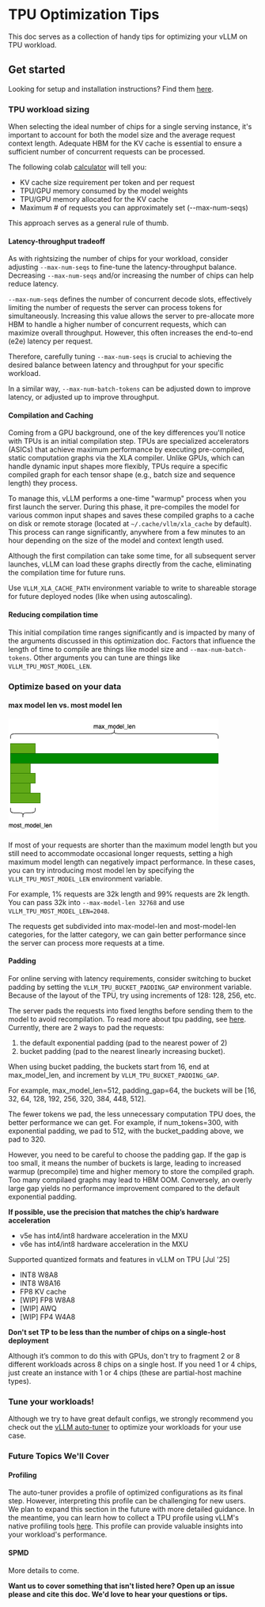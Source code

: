# TPU Optimization Tips

This doc serves as a collection of handy tips for optimizing your vLLM on TPU workload.

## Get started

Looking for setup and installation instructions? Find them [here](../getting_started/installation/google_tpu.md).

### TPU workload sizing

When selecting the ideal number of chips for a single serving instance, it's important to account for both the model size and the average request context length. Adequate HBM for the KV cache is essential to ensure a sufficient number of concurrent requests can be processed.

The following colab [calculator](https://colab.research.google.com/github/ericehanley/rightsize-vllm/blob/main/HBM_Calculator.ipynb) will tell you:

- KV cache size requirement per token and per request
- TPU/GPU memory consumed by the model weights
- TPU/GPU memory allocated for the KV cache
- Maximum \# of requests you can approximately set (--max-num-seqs)

This approach serves as a general rule of thumb.

#### Latency-throughput tradeoff

As with rightsizing the number of chips for your workload, consider adjusting `--max-num-seqs` to fine-tune the latency-throughput balance. Decreasing `--max-num-seqs` and/or increasing the number of chips can help reduce latency.

`--max-num-seqs` defines the number of concurrent decode slots, effectively limiting the number of requests the server can process tokens for simultaneously. Increasing this value allows the server to pre-allocate more HBM to handle a higher number of concurrent requests, which can maximize overall throughput. However, this often increases the end-to-end (e2e) latency per request.

Therefore, carefully tuning `--max-num-seqs` is crucial to achieving the desired balance between latency and throughput for your specific workload.

In a similar way, `--max-num-batch-tokens` can be adjusted down to improve latency, or adjusted up to improve throughput.

#### Compilation and Caching

Coming from a GPU background, one of the key differences you'll notice with TPUs is an initial compilation step. TPUs are specialized accelerators (ASICs) that achieve maximum performance by executing pre-compiled, static computation graphs via the XLA compiler. Unlike GPUs, which can handle dynamic input shapes more flexibly, TPUs require a specific compiled graph for each tensor shape (e.g., batch size and sequence length) they process.

To manage this, vLLM performs a one-time "warmup" process when you first launch the server. During this phase, it pre-compiles the model for various common input shapes and saves these compiled graphs to a cache on disk or remote storage (located at `~/.cache/vllm/xla_cache` by default). This process can range significantly, anywhere from a few minutes to an hour depending on the size of the model and context length used.

Although the first compilation can take some time, for all subsequent server launches, vLLM can load these graphs directly from the cache, eliminating the compilation time for future runs.

Use `VLLM_XLA_CACHE_PATH` environment variable to write to shareable storage for future deployed nodes (like when using autoscaling).

#### Reducing compilation time
This initial compilation time ranges significantly and is impacted by many of the arguments discussed in this optimization doc. Factors that influence the length of time to compile are things like model size and `--max-num-batch-tokens`. Other arguments you can tune are things like `VLLM_TPU_MOST_MODEL_LEN`.

### Optimize based on your data

#### max model len vs. most model len

![most_model_len](../assets/design/v1/tpu/most_model_len.png)

If most of your requests are shorter than the maximum model length but you still need to accommodate occasional longer requests, setting a high maximum model length can negatively impact performance. In these cases, you can try introducing most model len by specifying the `VLLM_TPU_MOST_MODEL_LEN` environment variable.

For example, 1% requests are 32k length and 99% requests are 2k length. You can pass 32k into `--max-model-len 32768` and use `VLLM_TPU_MOST_MODEL_LEN=2048`.

The requests get subdivided into max-model-len and most-model-len categories, for the latter category, we can gain better performance since the server can process more requests at a time.

#### Padding

For online serving with latency requirements, consider switching to bucket padding by setting the `VLLM_TPU_BUCKET_PADDING_GAP` environment variable. Because of the layout of the TPU, try using increments of 128: 128, 256, etc.

The server pads the requests into fixed lengths before sending them to the model to avoid recompilation. To read more about tpu padding, see [here](https://cloud.google.com/tpu/docs/performance-guide#xla-efficiencies). Currently, there are 2 ways to pad the requests:

1) the default exponential padding (pad to the nearest power of 2)
2) bucket padding (pad to the nearest linearly increasing bucket).

When using bucket padding, the buckets start from 16, end at max_model_len, and increment by `VLLM_TPU_BUCKET_PADDING_GAP`.

For example, max_model_len=512, padding_gap=64, the buckets will be [16, 32, 64, 128, 192, 256, 320, 384, 448, 512].

The fewer tokens we pad, the less unnecessary computation TPU does, the better performance we can get. For example, if num_tokens=300, with exponential padding, we pad to 512, with the bucket_padding above, we pad to 320.

However, you need to be careful to choose the padding gap. If the gap is too small, it means the number of buckets is large, leading to increased warmup (precompile) time and higher memory to store the compiled graph. Too many compilaed graphs may lead to HBM OOM. Conversely, an overly large gap yields no performance improvement compared to the default exponential padding.

**If possible, use the precision that matches the chip’s hardware acceleration**

- v5e has int4/int8 hardware acceleration in the MXU
- v6e has int4/int8 hardware acceleration in the MXU

Supported quantized formats and features in vLLM on TPU [Jul '25]
- INT8 W8A8
- INT8 W8A16
- FP8 KV cache
- [WIP] FP8 W8A8
- [WIP] AWQ
- [WIP] FP4 W4A8

**Don't set TP to be less than the number of chips on a single-host deployment**

Although it’s common to do this with GPUs, don't try to fragment 2 or 8 different workloads across 8 chips on a single host. If you need 1 or 4 chips, just create an instance with 1 or 4 chips (these are partial-host machine types).

### Tune your workloads!

Although we try to have great default configs, we strongly recommend you check out the [vLLM auto-tuner](../../benchmarks/auto_tune/README.md) to optimize your workloads for your use case.

### Future Topics We'll Cover

#### Profiling

The auto-tuner provides a profile of optimized configurations as its final step. However, interpreting this profile can be challenging for new users. We plan to expand this section in the future with more detailed guidance. In the meantime, you can learn how to collect a TPU profile using vLLM's native profiling tools [here](../../examples/offline_inference/profiling_tpu/README.md). This profile can provide valuable insights into your workload's performance.

#### SPMD
More details to come.

**Want us to cover something that isn't listed here? Open up an issue please and cite this doc. We'd love to hear your questions or tips.**
